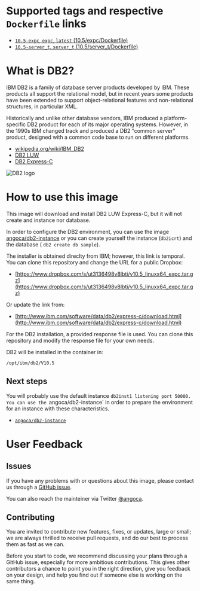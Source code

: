 # Supported tags and respective `Dockerfile` links

 * [`10.5-expc`, `expc`, `latest` (10.5/expc/Dockerfile)](https://github.com/angoca/db2-docker/blob/master/install/10.5/expc/Dockerfile)
 * [`10.5-server_t`, `server_t` (10.5/server_t/Dockerfile)](https://github.com/angoca/db2-docker/blob/master/install/10.5/server_t/Dockerfile)

# What is DB2?

IBM DB2 is a family of database server products developed by IBM.
These products all support the relational model, but in recent years some
products have been extended to support object-relational features and
non-relational structures, in particular XML.

Historically and unlike other database vendors, IBM produced a
platform-specific DB2 product for each of its major operating systems.
However, in the 1990s IBM changed track and produced a DB2 "common server"
product, designed with a common code base to run on different platforms.

 * [wikipedia.org/wiki/IBM_DB2](https://en.wikipedia.org/wiki/IBM_DB2)
 * [DB2 LUW](http://www.ibm.com/software/data/db2/)
 * [DB2 Express-C](http://www.ibm.com/software/data/db2/express-c/download.html)

![DB2 logo](https://raw.githubusercontent.com/angoca/db2-docker/master/install/10.5/expc/logo.png)

# How to use this image

This image will download and install DB2 LUW Express-C, but it will not create
and instance nor database.

In order to configure the DB2 environment, you can use the image
[angoca/db2-instance](https://registry.hub.docker.com/u/angoca/db2-instance/)
or you can create yourself the instance (`db2icrt`) and the database (
`db2 create db sample`).

The installer is obtained direclty from IBM; however, this link is temporal.
You can clone this repository and change the URL for a public Dropbox:

 * [https://www.dropbox.com/s/ut3136498v8lbti/v10.5_linuxx64_expc.tar.gz](https://www.dropbox.com/s/ut3136498v8lbti/v10.5_linuxx64_expc.tar.gz)

Or update the link from:

 * [http://www.ibm.com/software/data/db2/express-c/download.html](http://www.ibm.com/software/data/db2/express-c/download.html)


For the DB2 installation, a provided response file is used.
You can clone this repository and modify the response file for your own needs.

DB2 will be installed in the container in:

    /opt/ibm/db2/V10.5

## Next steps

You will probably use the default instance `db2inst1 listening port 50000.
You can use the `angoca/db2-instance` in order to prepare the environment for
an instance with these characteristics.

 * [`angoca/db2-instance`](https://registry.hub.docker.com/u/angoca/db2-instance/)

# User Feedback

## Issues

If you have any problems with or questions about this image, please contact us
through a [GitHub issue](https://github.com/angoca/db2-dockers/issues).

You can also reach the mainteiner via Twitter
[@angoca](https://twitter.com/angoca).

## Contributing

You are invited to contribute new features, fixes, or updates, large or small;
we are always thrilled to receive pull requests, and do our best to process them
as fast as we can.

Before you start to code, we recommend discussing your plans through a GitHub
issue, especially for more ambitious contributions.
This gives other contributors a chance to point you in the right direction,
give you feedback on your design, and help you find out if someone else is
working on the same thing.

